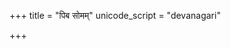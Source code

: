 +++
title = "पिब सोमम्"
unicode_script = "devanagari"

+++
<div class="js_include" url="/vedAH_sAma/paravastu-saama/devaH/indraH/piba-somam/"  newLevelForH1="1" includeTitle="false"> </div>